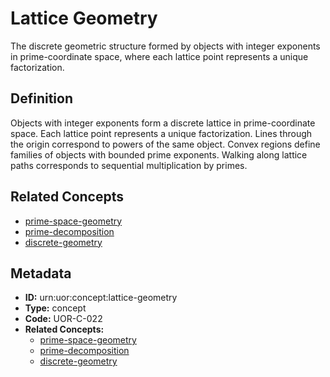 # Lattice Geometry

The discrete geometric structure formed by objects with integer exponents in prime-coordinate space, where each lattice point represents a unique factorization.

## Definition

Objects with integer exponents form a discrete lattice in prime-coordinate space. Each lattice point represents a unique factorization. Lines through the origin correspond to powers of the same object. Convex regions define families of objects with bounded prime exponents. Walking along lattice paths corresponds to sequential multiplication by primes.

## Related Concepts

- [prime-space-geometry](./prime-space-geometry.md)
- [prime-decomposition](./prime-decomposition.md)
- [discrete-geometry](./discrete-geometry.md)

## Metadata

- **ID:** urn:uor:concept:lattice-geometry
- **Type:** concept
- **Code:** UOR-C-022
- **Related Concepts:**
  - [prime-space-geometry](./prime-space-geometry.md)
  - [prime-decomposition](./prime-decomposition.md)
  - [discrete-geometry](./discrete-geometry.md)
